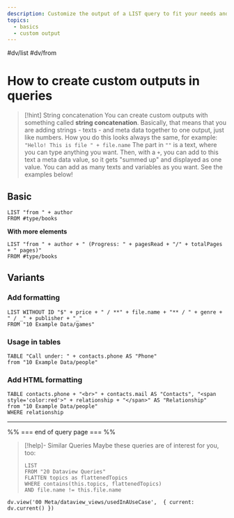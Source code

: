```yaml
---
description: Customize the output of a LIST query to fit your needs and to display more than one additional meta data value
topics:
  - basics
  - custom output
---
```

#dv/list #dv/from 

# How to create custom outputs in queries

> [!hint] String concatenation
> You can create custom outputs with something called **string concatenation**. Basically, that means that you are adding strings - texts - and meta data together to one output, just like numbers.
> How you do this looks always the same, for example:
> `"Hello! This is file " + file.name`
> The part in `""` is a text, where you can type anything you want. Then, with a `+`, you can add to this text a meta data value, so it gets "summed up" and displayed as one value.
> You can add as many texts and variables as you want. See the examples below!

## Basic 

```dataview
LIST "from " + author 
FROM #type/books 
```

**With more elements**

```dataview
LIST "from " + author + " (Progress: " + pagesRead + "/" + totalPages + " pages)"
FROM #type/books 
```
## Variants

### Add formatting

```dataview
LIST WITHOUT ID "$" + price + " / **" + file.name + "** / " + genre + " / _" + publisher + "_"
FROM "10 Example Data/games"
```

### Usage in tables

```dataview
TABLE "Call under: " + contacts.phone AS "Phone" 
from "10 Example Data/people"
```

### Add HTML formatting

```dataview
TABLE contacts.phone + "<br>" + contacts.mail AS "Contacts", "<span style='color:red'>" + relationship + "</span>" AS "Relationship"
from "10 Example Data/people"
WHERE relationship
```

---
%% === end of query page === %%
> [!help]- Similar Queries
> Maybe these queries are of interest for you, too:
> ```dataview
> LIST
> FROM "20 Dataview Queries"
> FLATTEN topics as flattenedTopics
> WHERE contains(this.topics, flattenedTopics)
> AND file.name != this.file.name
> ```

```dataviewjs
dv.view('00 Meta/dataview_views/usedInAUseCase',  { current: dv.current() })
```